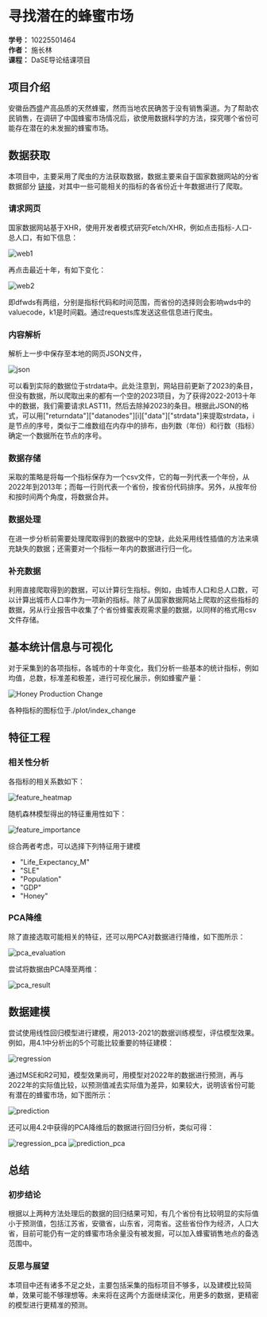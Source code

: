 ﻿# 寻找潜在的蜂蜜市场
**学号：** 10225501464  
**作者：** 施长林  
**课程：** DaSE导论结课项目

## 项目介绍
安徽岳西盛产高品质的天然蜂蜜，然而当地农民确苦于没有销售渠道。为了帮助农民销售，在调研了中国蜂蜜市场情况后，欲使用数据科学的方法，探究哪个省份可能存在潜在的未发掘的蜂蜜市场。

## 数据获取
本项目中，主要采用了爬虫的方法获取数据，数据主要来自于国家数据网站的分省数据部分 [链接](https://data.stats.gov.cn/easyquery.htm?cn=E0103)，对其中一些可能相关的指标的各省份近十年数据进行了爬取。

### 请求网页
国家数据网站基于XHR，使用开发者模式研究Fetch/XHR，例如点击指标-人口-总人口，有如下信息：

![web1](./plot/web1.png)

再点击最近十年，有如下变化：

![web2](./plot/web2.png)

即dfwds有两组，分别是指标代码和时间范围，而省份的选择则会影响wds中的valuecode，k1是时间戳。通过requests库发送这些信息进行爬虫。

### 内容解析
解析上一步中保存至本地的网页JSON文件，

![json](./plot/json.png)

可以看到实际的数据位于strdata中。此处注意到，网站目前更新了2023的条目，但没有数据，所以爬取出来的都有一个空的2023项目，为了获得2022-2013十年中的数据，我们需要请求LAST11，然后去除掉2023的条目。根据此JSON的格式，可以用["returndata"]["datanodes"][i]["data"]["strdata"]来提取strdata，i是节点的序号，类似于二维数组在内存中的排布，由列数（年份）和行数（指标）确定一个数据所在节点的序号。

### 数据存储
采取的策略是将每一个指标保存为一个csv文件，它的每一列代表一个年份，从2022年到2013年；而每一行则代表一个省份，按省份代码排序。另外，从按年份和按时间两个角度，将数据合并。

### 数据处理
在进一步分析前需要处理爬取得到的数据中的空缺，此处采用线性插值的方法来填充缺失的数据；还需要对一个指标一年内的数据进行归一化。

### 补充数据
利用直接爬取得到的数据，可以计算衍生指标。例如，由城市人口和总人口数，可以计算出城市人口率作为一项新的指标。除了从国家数据网站上爬取的这些指标的数据，另从行业报告中收集了个省份蜂蜜表观需求量的数据，以同样的格式用csv文件存储。

## 基本统计信息与可视化
对于采集到的各项指标，各城市的十年变化，我们分析一些基本的统计指标，例如均值，总数，标准差和极差，进行可视化展示，例如蜂蜜产量：

![Honey Production Change](./plot/index_change/Honey.png)

各种指标的图标位于./plot/index_change

## 特征工程
### 相关性分析
各指标的相关系数如下：

![feature_heatmap](./plot/feature_heatmap.png)

随机森林模型得出的特征重用性如下：

![feature_importance](./plot/feature_importance.png)

综合两者考虑，可以选择下列特征用于建模
- "Life_Expectancy_M"
- "SLE"
- "Population"
- "GDP"
- "Honey"

### PCA降维
除了直接选取可能相关的特征，还可以用PCA对数据进行降维，如下图所示：

![pca_evaluation](./plot/pca_evaluation.png)

尝试将数据由PCA降至两维：

![pca_result](./plot/pca_result.png)

## 数据建模
尝试使用线性回归模型进行建模，用2013-2021的数据训练模型，评估模型效果。例如，用4.1中分析出的5个可能比较重要的特征建模：

![regression](./plot/regression.png)

通过MSE和R2可知，模型效果尚可，用模型对2022年的数据进行预测，再与2022年的实际值比较，以预测值减去实际值为差异，如果较大，说明该省份可能有潜在的蜂蜜市场，如下图所示：

![prediction](./plot/prediction.png)

还可以用4.2中获得的PCA降维后的数据进行回归分析，类似可得：

![regression_pca](./plot/regression_pca.png)
![prediction_pca](./plot/prediction_pca.png)

## 总结
### 初步结论
根据以上两种方法处理后的数据的回归结果可知，有几个省份有比较明显的实际值小于预测值，包括江苏省，安徽省，山东省，河南省。这些省份作为经济，人口大省，目前可能仍有一定的蜂蜜市场余量没有被发掘，可以加入蜂蜜销售地点的备选范围中。

### 反思与展望
本项目中还有诸多不足之处，主要包括采集的指标项目不够多，以及建模比较简单，效果可能不够理想等。未来将在这两个方面继续深化，用更多的数据，更精密的模型进行更精准的预测。
